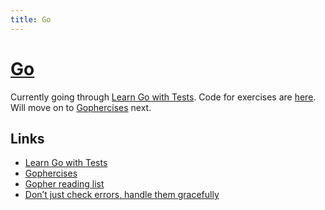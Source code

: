 ```yaml
---
title: Go
---
```


# [Go](https://go.dev/)

Currently going through [Learn Go with Tests](https://quii.gitbook.io/learn-go-with-tests/). Code for exercises are [here](https://github.com/stoic-cat/learn-go-with-tests). Will move on to [Gophercises](https://piped.kavin.rocks/watch?v=s1wC1IvwvxE&list=PLVEltXlEeWglGINo25GxVfvSSylLVg4r1&index=1) next.

## Links

- [Learn Go with Tests](https://quii.gitbook.io/learn-go-with-tests/)
- [Gophercises](https://piped.kavin.rocks/watch?v=s1wC1IvwvxE&list=PLVEltXlEeWglGINo25GxVfvSSylLVg4r1&index=1)
- [Gopher reading list](https://github.com/enocom/gopher-reading-list)
- [Don’t just check errors, handle them gracefully](https://dave.cheney.net/2016/04/27/dont-just-check-errors-handle-them-gracefully)
